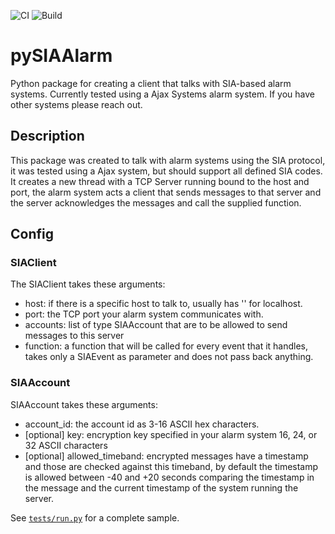 ![CI](https://github.com/eavanvalkenburg/pysiaalarm/workflows/CI/badge.svg?branch=dev)
![Build](https://github.com/eavanvalkenburg/pysiaalarm/workflows/Build/badge.svg?event=release)

<H1>pySIAAlarm</H1>


Python package for creating a client that talks with SIA-based alarm systems. Currently tested using a Ajax Systems alarm system. If you have other systems please reach out.


<H2>Description</H2>

This package was created to talk with alarm systems using the SIA protocol, it was tested using a Ajax system, but should support all defined SIA codes. 
It creates a new thread with a TCP Server running bound to the host and port, the alarm system acts a client that sends messages to that server and the server acknowledges the messages and call the supplied function.


<H2>Config</H2>

<H3>SIAClient</H3>

The SIAClient takes these arguments:

- host: if there is a specific host to talk to, usually has '' for localhost.
- port: the TCP port your alarm system communicates with.
- accounts: list of type SIAAccount that are to be allowed to send messages to this server
- function: a function that will be called for every event that it handles, takes only a SIAEvent as parameter and does not pass back anything.

<H3>SIAAccount</H3>
SIAAccount takes these arguments:

- account_id: the account id as 3-16 ASCII hex characters.
- [optional] key: encryption key specified in your alarm system 16, 24, or 32 ASCII characters
- [optional] allowed_timeband: encrypted messages have a timestamp and those are checked against this timeband, by default the timestamp is allowed between -40 and +20 seconds comparing the timestamp in the message and the current timestamp of the system running the server.

See [`tests/run.py`](tests/run.py) for a complete sample.
